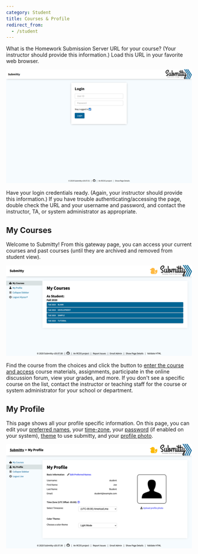 ```yaml
---
category: Student
title: Courses & Profile
redirect_from:
  - /student
---
```


What is the Homework Submission Server URL for your course?  (Your
instructor should provide this information.)  Load this URL in your
favorite web browser.

![](/images/Login.png)

Have your login credentials ready.  (Again, your instructor should
provide this information.)  If you have trouble
authenticating/accessing the page, double check the URL and your
username and password, and contact the instructor, TA, or system
administrator as appropriate.


## My Courses

Welcome to Submitty!  From this gateway page, you can access your
current courses and past courses (until they are archived and removed
from student view).

![](/images/Homepage.png)

Find the course from the choices and click the button to
[enter the course and access](/student/account/navigation)
course materials,
assignments, participate in the online discussion forum, view your
grades, and more.
If you don't see a specific course on the list, contact the instructor
or teaching staff for the course or system administrator for your
school or department.



## My Profile

This page shows all your profile specific information. On this page,
you can edit your [preferred names](/student/account/preferred_name),
your [time-zone](/student/account/local_timezone),
your [password](/student/account/password) (if enabled on your system),
[theme](/student/account/theme) to use submitty,
and your [profile photo](/student/account/photo).


![](/images/student/user_profile.png)  



